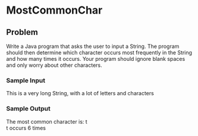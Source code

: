 # MostCommonChar

## Problem

Write a Java program that asks the user to input a String. The program should then determine which character occurs most frequently in the String and how many times it occurs. Your program should ignore blank spaces and only worry about other characters.

### Sample Input 

This is a very long String, with a lot of letters and characters 

### Sample Output 

The most common character is: t <br>
t occurs 6 times
